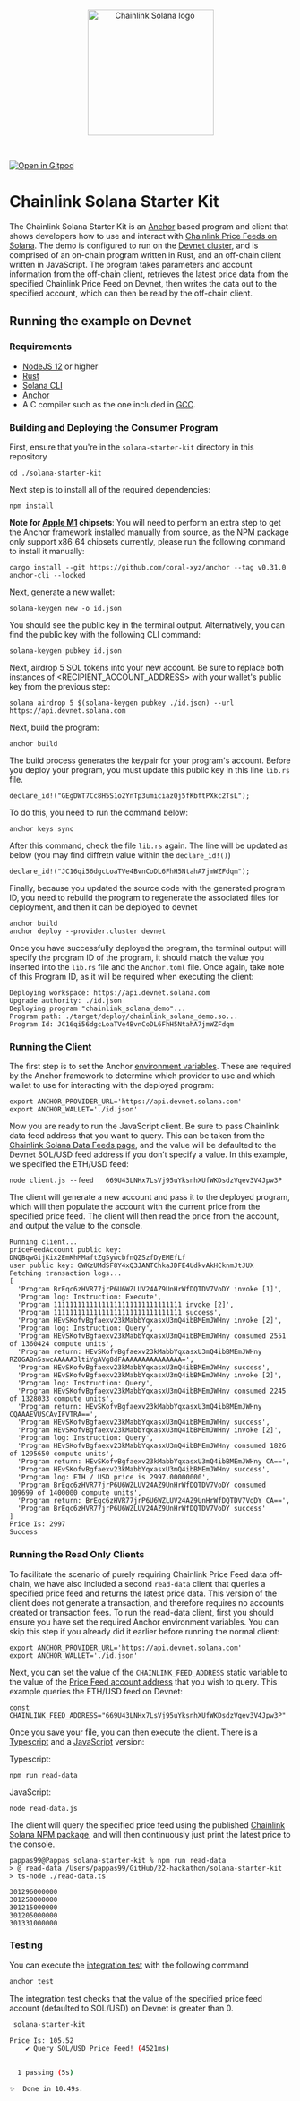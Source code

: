 <br/>
<p align="center">
<a href="https://chain.link" target="_blank">
<img src="./solana_logo.png" width="225" alt="Chainlink Solana logo">
</a>
</p>
<br/>

[![Open in Gitpod](https://gitpod.io/button/open-in-gitpod.svg)](https://gitpod.io/#https://github.com/smartcontractkit/solana-starter-kit)

# Chainlink Solana Starter Kit

The Chainlink Solana Starter Kit is an [Anchor](https://project-serum.github.io/anchor/getting-started/introduction.html) based program and client that shows developers how to use and interact with [Chainlink Price Feeds on Solana](https://docs.chain.link/solana/). The demo is configured to run on the [Devnet cluster](https://docs.solana.com/clusters#devnet), and is comprised of an on-chain program written in Rust, and an off-chain client written in JavaScript. The program takes parameters and account information from the off-chain client, retrieves the latest price data from the specified Chainlink Price Feed on Devnet, then writes the data out to the specified account, which can then be read by the off-chain client.

## Running the example on Devnet

### Requirements

- [NodeJS 12](https://nodejs.org/en/download/) or higher
- [Rust](https://www.rust-lang.org/tools/install)
- [Solana CLI](https://docs.solanalabs.com/cli/install)
- [Anchor](https://book.anchor-lang.com/getting_started/installation.html)
- A C compiler such as the one included in [GCC](https://gcc.gnu.org/install/).

### Building and Deploying the Consumer Program

First, ensure that you're in the `solana-starter-kit` directory in this repository

```
cd ./solana-starter-kit
```

Next step is to install all of the required dependencies:

```
npm install
```

**Note for [Apple M1](https://en.wikipedia.org/wiki/Apple_M1) chipsets**: You will need to perform an extra step to get the Anchor framework installed manually from source, as the NPM package only support x86_64 chipsets currently, please run the following command to install it manually:

```
cargo install --git https://github.com/coral-xyz/anchor --tag v0.31.0 anchor-cli --locked
```

Next, generate a new wallet:

```
solana-keygen new -o id.json
```

You should see the public key in the terminal output. Alternatively, you can find the public key with the following CLI command:

```
solana-keygen pubkey id.json
```

Next, airdrop 5 SOL tokens into your new account. Be sure to replace both instances of <RECIPIENT_ACCOUNT_ADDRESS> with your wallet's public key from the previous step:

```
solana airdrop 5 $(solana-keygen pubkey ./id.json) --url https://api.devnet.solana.com
```

Next, build the program:

```
anchor build
```

The build process generates the keypair for your program's account. Before you deploy your program, you must update this public key in this line `lib.rs` file.

```
declare_id!("GEgDWT7Cc8H5S1o2YnTp3umiciazQj5fKbftPXkc2TsL");
```

To do this, you need to run the command below:

```
anchor keys sync
```

After this command, check the file `lib.rs` again. The line will be updated as below (you may find diffretn value within the `declare_id!()`)

```
declare_id!("JC16qi56dgcLoaTVe4BvnCoDL6FhH5NtahA7jmWZFdqm");
```

Finally, because you updated the source code with the generated program ID, you need to rebuild the program to regenerate the associated files for deployment, and then it can be deployed to devnet

```
anchor build
anchor deploy --provider.cluster devnet
```

Once you have successfully deployed the program, the terminal output will specify the program ID of the program, it should match the value you inserted into the `lib.rs` file and the `Anchor.toml` file. Once again, take note of this Program ID, as it will be required when executing the client:

```
Deploying workspace: https://api.devnet.solana.com
Upgrade authority: ./id.json
Deploying program "chainlink_solana_demo"...
Program path: ./target/deploy/chainlink_solana_demo.so...
Program Id: JC16qi56dgcLoaTVe4BvnCoDL6FhH5NtahA7jmWZFdqm
```

### Running the Client

The first step is to set the Anchor [environment variables](https://www.twilio.com/blog/2017/01/how-to-set-environment-variables.html). These are required by the Anchor framework to determine which provider to use and which wallet to use for interacting with the deployed program:

```
export ANCHOR_PROVIDER_URL='https://api.devnet.solana.com'
export ANCHOR_WALLET='./id.json'
```

Now you are ready to run the JavaScript client. Be sure to pass Chainlink data feed address that you want to query. This can be taken from the [Chainlink Solana Data Feeds page](https://docs.chain.link/docs/solana/data-feeds-solana/), and the value will be defaulted to the Devnet SOL/USD feed address if you don’t specify a value. In this example, we specified the ETH/USD feed:

```
node client.js --feed	669U43LNHx7LsVj95uYksnhXUfWKDsdzVqev3V4Jpw3P
```

The client will generate a new account and pass it to the deployed program, which will then populate the account with the current price from the specified price feed. The client will then read the price from the account, and output the value to the console.

```
Running client...
priceFeedAccount public key: DNQBqwGijKix2EmKhMMaftZgSywcbfnQZSzfDyEMEfLf
user public key: GWKzUMdSF8Y4xQ3JANTChkaJDFE4UdkvAkHCknmJtJUX
Fetching transaction logs...
[
  'Program BrEqc6zHVR77jrP6U6WZLUV24AZ9UnHrWfDQTDV7VoDY invoke [1]',
  'Program log: Instruction: Execute',
  'Program 11111111111111111111111111111111 invoke [2]',
  'Program 11111111111111111111111111111111 success',
  'Program HEvSKofvBgfaexv23kMabbYqxasxU3mQ4ibBMEmJWHny invoke [2]',
  'Program log: Instruction: Query',
  'Program HEvSKofvBgfaexv23kMabbYqxasxU3mQ4ibBMEmJWHny consumed 2551 of 1360424 compute units',
  'Program return: HEvSKofvBgfaexv23kMabbYqxasxU3mQ4ibBMEmJWHny RZ0GABn5swcAAAAA3ltiYgAVg8dFAAAAAAAAAAAAAAA=',
  'Program HEvSKofvBgfaexv23kMabbYqxasxU3mQ4ibBMEmJWHny success',
  'Program HEvSKofvBgfaexv23kMabbYqxasxU3mQ4ibBMEmJWHny invoke [2]',
  'Program log: Instruction: Query',
  'Program HEvSKofvBgfaexv23kMabbYqxasxU3mQ4ibBMEmJWHny consumed 2245 of 1328033 compute units',
  'Program return: HEvSKofvBgfaexv23kMabbYqxasxU3mQ4ibBMEmJWHny CQAAAEVUSCAvIFVTRA==',
  'Program HEvSKofvBgfaexv23kMabbYqxasxU3mQ4ibBMEmJWHny success',
  'Program HEvSKofvBgfaexv23kMabbYqxasxU3mQ4ibBMEmJWHny invoke [2]',
  'Program log: Instruction: Query',
  'Program HEvSKofvBgfaexv23kMabbYqxasxU3mQ4ibBMEmJWHny consumed 1826 of 1295650 compute units',
  'Program return: HEvSKofvBgfaexv23kMabbYqxasxU3mQ4ibBMEmJWHny CA==',
  'Program HEvSKofvBgfaexv23kMabbYqxasxU3mQ4ibBMEmJWHny success',
  'Program log: ETH / USD price is 2997.00000000',
  'Program BrEqc6zHVR77jrP6U6WZLUV24AZ9UnHrWfDQTDV7VoDY consumed 109699 of 1400000 compute units',
  'Program return: BrEqc6zHVR77jrP6U6WZLUV24AZ9UnHrWfDQTDV7VoDY CA==',
  'Program BrEqc6zHVR77jrP6U6WZLUV24AZ9UnHrWfDQTDV7VoDY success'
]
Price Is: 2997
Success
```

### Running the Read Only Clients

To facilitate the scenario of purely requiring Chainlink Price Feed data off-chain, we have also included a second `read-data` client that queries a specified price feed and returns the latest price data. This version of the client does not generate a transaction, and therefore requires no accounts created or transaction fees. To run the read-data client, first you should ensure you have set the required Anchor environment variables. You can skip this step if you already did it earlier before running the normal client:

```
export ANCHOR_PROVIDER_URL='https://api.devnet.solana.com'
export ANCHOR_WALLET='./id.json'
```

Next, you can set the value of the `CHAINLINK_FEED_ADDRESS` static variable to the value of the [Price Feed account address](https://docs.chain.link/docs/solana/data-feeds-solana/) that you wish to query. This example queries the ETH/USD feed on Devnet:

```
const CHAINLINK_FEED_ADDRESS="669U43LNHx7LsVj95uYksnhXUfWKDsdzVqev3V4Jpw3P"
```

Once you save your file, you can then execute the client. There is a [Typescript](https://github.com/smartcontractkit/solana-starter-kit/blob/main/read-data.ts) and a [JavaScript](https://github.com/smartcontractkit/solana-starter-kit/blob/main/read-data.js) version:

Typescript:

```
npm run read-data
```

JavaScript:

```
node read-data.js
```

The client will query the specified price feed using the published [Chainlink Solana NPM package](https://www.npmjs.com/package/@chainlink/solana-sdk), and will then continuously just print the latest price to the console.

```
pappas99@Pappas solana-starter-kit % npm run read-data
> @ read-data /Users/pappas99/GitHub/22-hackathon/solana-starter-kit
> ts-node ./read-data.ts

301296000000
301250000000
301215000000
301205000000
301331000000
```

### Testing

You can execute the [integration test](./tests/chainlink-solana-demo-int-test.ts) with the following command

```bash
anchor test
```

The integration test checks that the value of the specified price feed account (defaulted to SOL/USD) on Devnet is greater than 0.

```bash
 solana-starter-kit

Price Is: 105.52
    ✔ Query SOL/USD Price Feed! (4521ms)


  1 passing (5s)

✨  Done in 10.49s.
```
